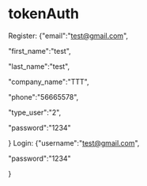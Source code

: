 # tokenAuth
Register:
{"email":"test@gmail.com",

"first_name":"test",

"last_name":"test",

"company_name":"TTT",

"phone":"56665578",

"type_user":"2",

"password":"1234"

}
Login:
{"username":"test@gmail.com",

"password":"1234"

}
